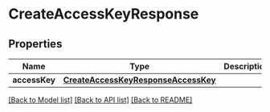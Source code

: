 # CreateAccessKeyResponse

## Properties
Name | Type | Description | Notes
------------ | ------------- | ------------- | -------------
**accessKey** | [**CreateAccessKeyResponseAccessKey**](CreateAccessKeyResponseAccessKey.md) |  | [optional] 

[[Back to Model list]](../README.md#documentation-for-models) [[Back to API list]](../README.md#documentation-for-api-endpoints) [[Back to README]](../README.md)


